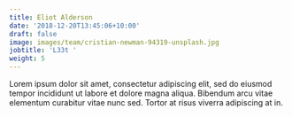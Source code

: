 ```yaml
---
title: Eliot Alderson
date: '2018-12-20T13:45:06+10:00'
draft: false
image: images/team/cristian-newman-94319-unsplash.jpg
jobtitle: 'L33t '
weight: 5
---
```


Lorem ipsum dolor sit amet, consectetur adipiscing elit, sed do eiusmod tempor incididunt ut labore et dolore magna aliqua. Bibendum arcu vitae elementum curabitur vitae nunc sed. Tortor at risus viverra adipiscing at in.
